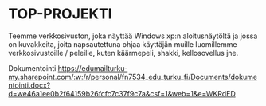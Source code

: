 # TOP-PROJEKTI

Teemme verkkosivuston, joka näyttää Windows xp:n aloitusnäytöltä ja jossa on kuvakkeita, joita napsautettuna ohjaa käyttäjän muille luomillemme verkkosivustoille / peleille, kuten käärmepeli, shakki, kellosovellus jne.

Dokumentointi
https://edumailturku-my.sharepoint.com/:w:/r/personal/fn7534_edu_turku_fi/Documents/dokumentointi.docx?d=we46a1ee0b2f64159b26fcfc7c37f9c7a&csf=1&web=1&e=WKRdED
